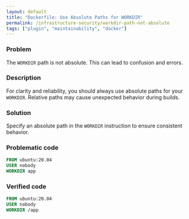 ```yaml
---
layout: default
title: "Dockerfile: Use Absolute Paths for WORKDIR"
permalink: /infrastructure-security/workdir-path-not-absolute
tags: ["plugin", "maintainability", "docker"]
---
```


### Problem
The `WORKDIR` path is not absolute. This can lead to confusion and errors.

### Description
For clarity and reliability, you should always use absolute paths for your `WORKDIR`. Relative paths may cause unexpected behavior during builds.

### Solution
Specify an absolute path in the `WORKDIR` instruction to ensure consistent behavior.

### Problematic code
```dockerfile
FROM ubuntu:20.04
USER nobody
WORKDIR app
```

### Verified code
```dockerfile
FROM ubuntu:20.04
USER nobody
WORKDIR /app
```